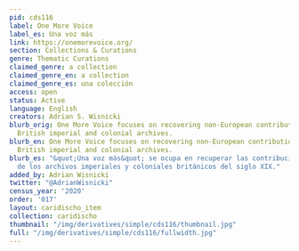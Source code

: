 ```yaml
---
pid: cds116
label: One More Voice
label_es: Una voz más
link: https://onemorevoice.org/
section: Collections & Curations
genre: Thematic Curations
claimed_genre: a collection
claimed_genre_en: a collection
claimed_genre_es: una colección
access: open
status: Active
language: English
creators: Adrian S. Wisnicki
blurb_orig: One More Voice focuses on recovering non-European contributions from nineteenth-century
  British imperial and colonial archives.
blurb_en: One More Voice focuses on recovering non-European contributions from nineteenth-century
  British imperial and colonial archives.
blurb_es: "&quot;Una voz más&quot; se ocupa en recuperar las contribuciones no-europeas
  de los archivos imperiales y coloniales británicos del siglo XIX."
added_by: Adrian Wisnicki
twitter: "@AdrianWisnicki"
census_year: '2020'
order: '017'
layout: caridischo_item
collection: caridischo
thumbnail: "/img/derivatives/simple/cds116/thumbnail.jpg"
full: "/img/derivatives/simple/cds116/fullwidth.jpg"
---
```

